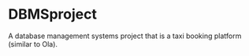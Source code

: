 # DBMSproject

A database management systems project that is a taxi booking platform (similar to Ola).